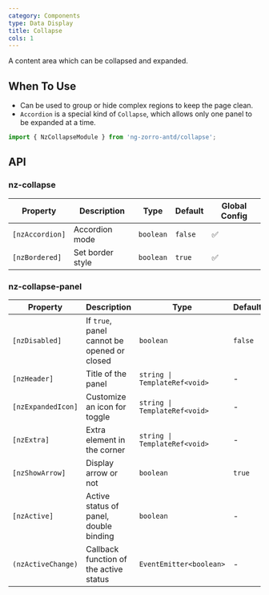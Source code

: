```yaml
---
category: Components
type: Data Display
title: Collapse
cols: 1
---
```


A content area which can be collapsed and expanded.

## When To Use

- Can be used to group or hide complex regions to keep the page clean.
- `Accordion` is a special kind of `Collapse`, which allows only one panel to be expanded at a time.

```ts
import { NzCollapseModule } from 'ng-zorro-antd/collapse';
```

## API

### nz-collapse

| Property | Description | Type | Default | Global Config |
| -------- | ----------- | ---- | ------- | ------------- |
| `[nzAccordion]` | Accordion mode | `boolean` | `false`| ✅ |
| `[nzBordered]` | Set border style | `boolean` | `true` | ✅ |

### nz-collapse-panel

| Property | Description | Type | Default |
| -------- | ----------- | ---- | ------- |
| `[nzDisabled]` | If `true`, panel cannot be opened or closed | `boolean` | `false` |
| `[nzHeader]` | Title of the panel | `string \| TemplateRef<void>` | - |
| `[nzExpandedIcon]` | Customize an icon for toggle | `string \| TemplateRef<void>` | - |
| `[nzExtra]` | Extra element in the corner | `string \| TemplateRef<void>` | - |
| `[nzShowArrow]` | Display arrow or not | `boolean` | `true` | ✅ |
| `[nzActive]` | Active status of panel, double binding | `boolean` | - |
| `(nzActiveChange)` | Callback function of the active status | `EventEmitter<boolean>` | - |
